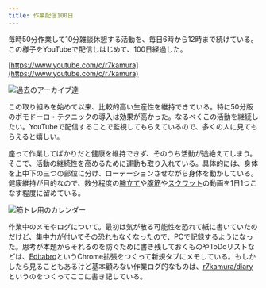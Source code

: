 ```yaml
---
title: 作業配信100日
---
```

毎時50分作業して10分雑談休憩する活動を、毎日6時から12時まで続けている。この様子をYouTubeで配信しはじめて、100日経過した。

[https://www.youtube.com/c/r7kamura](https://www.youtube.com/c/r7kamura)

![](https://lh3.googleusercontent.com/docs/AG8NV2a0dPqMVdCJREUqho9jg66ef8eEj_gYetxrUXWy7TiubzRUrfpA_jM0Z4C7tDsGuPF8DyehBniUT1ZAGlj_v-G_KalvfmFvgeutMe6LjKzJpCnmyr9bJWLNJhBILMZSgI_dO1pNOAK69F2d88zyAy-LRNYAeIWwD5yuGCjI8euhrxj-YkfkxW6GfYg7jQSI3UbB1xLyQlH6d-thyp3cfTU-5ZM1lY3A5KunXyj7jaHdSLUMR3s2o29zOikzpdcUGpXrU4xSgOzqAVtIXhVyyLg57mYis1nChxotwS-JQN3y00fVhP9IFBiiL4gFbcLUntlzz3nt018d9ikccCqjXxyOySX9XL7uhxEW-r-3hu6g6wVoWZ6-XsuUqL-otZ5vXUZvQatujpe148tp30ir-4pgzH_o7evmPg6MsnHA4MuZzbXzzuH5VX86Jx46KLnwzF9gMJmtroZEptg1Pctcz4L60UYBA3mHavvkp1if0-jIA7BP--dSSF7JIh_LBkpZdzhXbVJKBFVzSHBNlwqQnspMNYYaT_JkPGncyY6I9A2lGJwiEx8eEPCnJP_dWGQETmJ2z86D2BBOj9SyqaV0i-3GgyDsK1ItnoG7I2mfc4f7mu78S2NJqfZXZAIa39IQ2kGzytdCtCijqRQnVgvzgeXtarrawMXBxkTZQKaXS9lgf8zC57h1ji1eiUhreXCjuvYikIw0rlh1RI1D4UcVurfUGJCO5zT5_pwnQEh6SnhOhmOZaDr1XuXCqJHhfWnH9BJEdKnx_XmGv3HCtAudh9goJdXDlrqlqO51rWlsdXaaw9-fSXvJ9ugBOBVFpM-42ljXrHIz0rtcl5hrExAklxCFKhv-q4MTTaoQl-Ydpi6ADmVhY6bzlkQXa9-DomnkReCiPfw8QNCrv5JtncG1a5xJjUOwThj44HhlSsjz9DeuxPlc0ZF6mcWfjbY4nICMaJZ6dAc-8iyYSLqmT-Ru3VFui930joxWOuZprKaQKTeOjtoczf2kjw3tsr8DI4CEMa9tIkti8I7CAJ3p_0ah1aMUqIfl2fa31agHzjRKUFXkQAlzt6npCxTyqFFz-VNIRnzjNjCqQAe5NSdPr5rvxSJWhirLRgQys6bLTG7K3WgyoXUjkZh7z1kczap8gHD-0XPr_OKbIc9dKfz7T5arAKZA3QfJVZxLb83nmuqKKBUu9zetlhvl8Ol7LBkTc_EVyELJqhexoa0yoN0cIQqBPTAnJHdaIo21utHFWk-kwPgBVie-PQ "過去のアーカイブ達")

この取り組みを始めて以来、比較的高い生産性を維持できている。特に50分版のポモドーロ・テクニックの導入は効果が高かった。なるべくこの活動を継続したい。YouTubeで配信することで監視してもらえているので、多くの人に見てもらえると嬉しい。

座って作業してばかりだと健康を維持できず、そのうち活動が途絶えてしまう。そこで、活動の継続性を高めるために運動も取り入れている。具体的には、身体を上中下の三つの部位に分け、ローテーションさせながら身体を動かしている。健康維持が目的なので、数分程度の[腕立て](https://www.youtube.com/watch?v=AL6KJ4gPx0c)や[腹筋](https://www.youtube.com/watch?v=RXlnM5K6vMc)や[スクワット](https://www.youtube.com/watch?v=LOuh44mpQRg)の動画を1日1つこなす程度に留めている。

![](https://lh3.googleusercontent.com/docs/AG8NV2bWGDx3TjXL6gtsMHiuZ7GwthCSFMyIRNgiyz7I3K9XEFzUZBKSfuwYrH2ZS2LgkGKboYc0fzIph4zATsO7agvWRVi9ltNpxGwHfE0oSWhskHmgL8yCxzQVqLRV9VdOGZ1INf_cOU3Y4-Ap_FUf5Se2fOuW8FHO39bhKvPb4pCYisLrmTSihUMghuMw-qznEU4VAz4HtUccSe8XwaueIzWEdfggf5bgfgYOVvCteKMZFBnLd3_mIqjSRUFTiOf9AxcQ5E3XTNVoR5_7onBGH0zrrMFGAZucUTaCl4MCB4ZqixCFMHU0ZcFwM9U0LAyUHzKBH6CJ20Rr5daWnJ1J78FBnnFBPXKHe_2yeY_u6bNl_0E3lKSEj7UUZVWdVbslVS3S74_-5PgUAQhkzKbsS7mkVRSrgCRP9Eh_JBPk_4aEIKi9VXu6zLobfaRXHccxIS3Xj3DWCBtHez80lOR95ckGYlLVUDG98lbcVMfw7Tee7R4VEmLw7YxioNI1H5KoMTxNKMVIekCM1reKWi7smSsPIvdiz1XpaDXhxUw1WwyjdY1uijBvKy9qkuDFXJIQDf43hEPcKcslO2A1Uo0chq7qMn03f3ecCTLhssfVToZ-czx5JFvP3PqcbZHTLAqIUlzToweQdyRsrpMfaWpq4_wHVWf8NWgmQgppF3hYbQRzdkn_HedfDTtKMfCNeR48kKCz16sAI517JaiSLTAFvCnhiI-G8YH72_hereRGGccdVmFg_e9FqlkvUimUEXzLQM8oj1hNqhcmRm6iEUpKdpPHXEvB7IpJEVD8Py2DgK0ELMiAVNTj_kdQaCtr_mNUkOZ5Wlz6l8OohmrXQwWBXBvzeD1aTTxz5kAglM2lID_oUouZcTphtqlnhHYfnBMF7X4AlrNZxDA9NQymD4C1OBMOLXT47VOw0VbPM4UflFaTxmrycWjYFJVXQyNS7aR4t5Y_K4W-ybq_YbqdcIC1kQ0Pj61mTsnvF517vTRPLi5Qqj32DRB_bQs2BnfKtj-CSBo5sPVthCByuMdZRq39woQIQxIfm36zg8LheC8USfpNbcxVTuhXUyCq66UV6o8FKr2B993gUwC4bBFqJ-9Jy6--7Rg2t8K1BIAoyYCeGXaoJNSnmXSooPjvZCY_Ys8riDbr_UT5BZ9IiBb8mUkHXIOjN38UweD6f5gSXumCFcEpeKOFO1GvGHLZRzMHVCnnaRwkPfYtXXfME9WE4_FdCfk2Dy_-6iwc6fNP3sc8vhb179Pq "筋トレ用のカレンダー")

作業中のメモやログについて。最初は気が散る可能性を恐れて紙に書いていたのだけど、集中力が付いてその恐れもなくなったので、PCで記録するようになった。思考が本題からそれるのを防ぐために書き残しておくものやToDoリストなどは、[Editabro](https://chrome.google.com/webstore/detail/editabro/eodgdnjgkjjlohklhoaapfhghgcoihmf)というChrome拡張をつくって新規タブにメモしている。もしかしたら見ることもあるけど基本顧みない作業ログ的なものは、[r7kamura/diary](https://r7kamura.github.io/diary/)というのをつくってここに書き記している。
